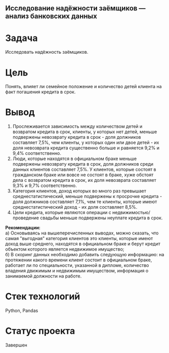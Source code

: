 ## Исследование надёжности заёмщиков — анализ банковских данных

# Задача
Исследовать надёжность заёмщиков.

# Цель
Понять, влияет ли семейное положение и количество детей клиента на факт погашения кредита в срок.

# Вывод
1. Прослеживается зависимость между количеством детей и возвратом кредита в срок, клиенты, у которых нет детей, меньше подвержены невозврату кредита в срок - доля должников составляет 7,5%, чем клиенты, у которых один или двое детей - их доля невозврата кредита существенно больше и равняется 9,2% и 9,4% соответственно. 
2. Люди, которые находятся в официальном браке меньше подвержены невозврату кредита в срок, доля должников среди данных клиентов составляет 7,5%. У клиентов, которые состоят в гражданском браке или вовсе не состоят в браке, хуже обстоят дела с возвратом кредита в срок, их доля невозврата составляет 9,3% и 9,7% соответственно.
3. Категория клиентов, доход которых во много раз превышает среднестатистический, меньше подвержены к просрочке кредита - доля должников составляет 7,1%, чем те клиенты, которые имеют среднестатистический доход - их доля составляет 8,5%.
4. Цели кредита, которые являются операции с недвижимостью/проведение свадьбы меньше подвержены неуплате кредита в срок.
   
**Рекомендации:**<br>
а) Основываясь на вышеперечисленных выводах, можно сказать, что самая "выгодная" категория клиентов это клиенты, которые имеют доход выше среднего, находятся в официальном браке и берут кредит объектом которого является недвижимое имущество;<br>
б) В скоринг данных необходимо добавить следующую информацию: на протяжении какого времени клиент состоит в официальном браке, работает ли по специальности, указанной в дипломе, количество владения движимым и недвижимым имуществом, информация о занимаемой должности на работе.

# Стек технологий
Python, Pandas

# Статус проекта
Завершен

